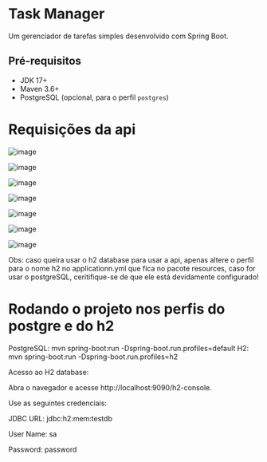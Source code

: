 # Task Manager

Um gerenciador de tarefas simples desenvolvido com Spring Boot.

## Pré-requisitos

- JDK 17+
- Maven 3.6+
- PostgreSQL (opcional, para o perfil `postgres`)

# Requisições da api

![image](https://github.com/user-attachments/assets/38a98e1d-a659-40b5-b7aa-9d617c25c530)


![image](https://github.com/user-attachments/assets/b498f1d6-ac63-42db-b160-eca2c8f0f750)


![image](https://github.com/user-attachments/assets/88492c36-0786-4b54-909f-5c8e7c4d7dad)


![image](https://github.com/user-attachments/assets/b4876229-f1ce-4617-86e1-99185996c516)


![image](https://github.com/user-attachments/assets/48d905a5-7bcb-4eb2-a3f3-2e66920de4c0)


![image](https://github.com/user-attachments/assets/70939bb1-4d67-429e-a752-a91109e0990a)


![image](https://github.com/user-attachments/assets/4acddf7c-dfc4-4eb6-876d-b967d81aa86f)


Obs: caso queira usar o h2 database para usar a api, apenas altere o perfil para o nome h2 no applicationn.yml que fica no pacote resources, caso for usar o postgreSQL, ceritifique-se de que ele está devidamente configurado!

# Rodando o projeto nos perfis do postgre e do h2

PostgreSQL: mvn spring-boot:run -Dspring-boot.run.profiles=default 
H2: mvn spring-boot:run -Dspring-boot.run.profiles=h2

Acesso ao H2 database:

Abra o navegador e acesse http://localhost:9090/h2-console.

Use as seguintes credenciais:

JDBC URL: jdbc:h2:mem:testdb

User Name: sa

Password: password

